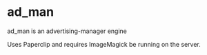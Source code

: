 ad_man
======

ad_man is an advertising-manager engine

Uses Paperclip and requires ImageMagick be running on the server.

